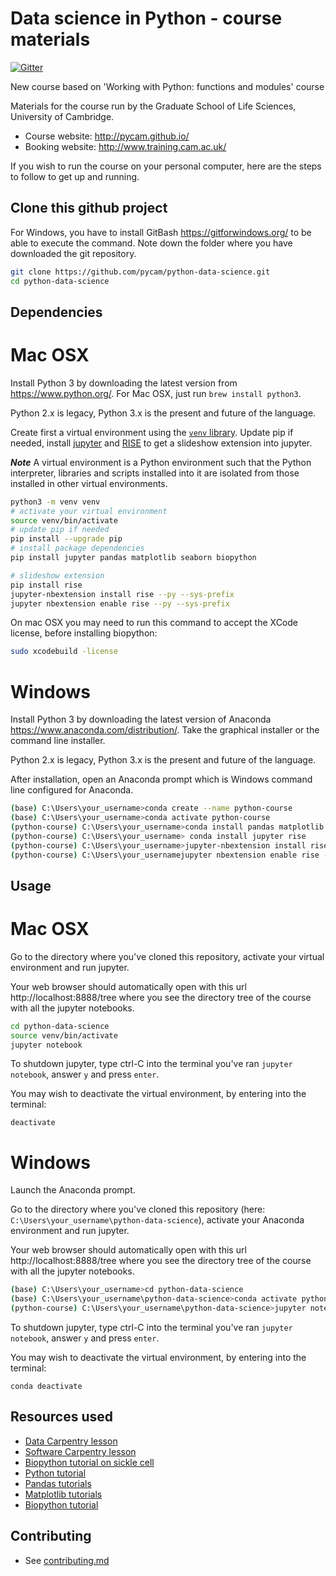 # Data science in Python - course materials

[![Gitter](https://badges.gitter.im/Join%20Chat.svg)](https://gitter.im/pycam/Lobby?utm_source=share-link&utm_medium=link&utm_campaign=share-link)

New course based on 'Working with Python: functions and modules' course

Materials for the course run by the Graduate School of Life Sciences, University of Cambridge.

- Course website: http://pycam.github.io/
- Booking website: http://www.training.cam.ac.uk/

If you wish to run the course on your personal computer, here are the steps to follow to get up and running.

## Clone this github project

For Windows, you have to install GitBash https://gitforwindows.org/ to be able to execute the command. 
Note down the folder where you have downloaded the git repository.

```bash
git clone https://github.com/pycam/python-data-science.git
cd python-data-science
```

## Dependencies

# Mac OSX
Install Python 3 by downloading the latest version from https://www.python.org/. For Mac OSX, just run `brew install python3`.

Python 2.x is legacy, Python 3.x is the present and future of the language.

Create first a virtual environment using the [`venv` library](https://docs.python.org/3/library/venv.html). Update pip if needed, install [jupyter](http://jupyter.org/) and [RISE](https://github.com/damianavila/RISE) to get a slideshow extension into jupyter.

***Note*** A virtual environment is a Python environment such that the Python interpreter, libraries and scripts installed into it are isolated from those installed in other virtual environments.

```bash
python3 -m venv venv
# activate your virtual environment
source venv/bin/activate
# update pip if needed
pip install --upgrade pip
# install package dependencies
pip install jupyter pandas matplotlib seaborn biopython

# slideshow extension
pip install rise
jupyter-nbextension install rise --py --sys-prefix
jupyter nbextension enable rise --py --sys-prefix

```

On mac OSX you may need to run this command to accept the XCode license, before installing biopython:

```bash
sudo xcodebuild -license
```

# Windows
Install Python 3 by downloading the latest version of Anaconda https://www.anaconda.com/distribution/. Take the graphical installer or the command line installer.

Python 2.x is legacy, Python 3.x is the present and future of the language.

After installation, open an Anaconda prompt which is Windows command line configured for Anaconda.

```bash
(base) C:\Users\your_username>conda create --name python-course
(base) C:\Users\your_username>conda activate python-course
(python-course) C:\Users\your_username>conda install pandas matplotlib seaborn biopython
(python-course) C:\Users\your_username> conda install jupyter rise
(python-course) C:\Users\your_username>jupyter-nbextension install rise --py --sys-prefix
(python-course) C:\Users\your_usernamejupyter nbextension enable rise --py --sys-prefix
```

## Usage

# Mac OSX
Go to the directory where you've cloned this repository, activate your virtual environment and run jupyter.

Your web browser should automatically open with this url http://localhost:8888/tree where you see the directory tree of the course with all the jupyter notebooks.

```bash
cd python-data-science
source venv/bin/activate
jupyter notebook
```

To shutdown jupyter, type ctrl-C into the terminal you've ran `jupyter notebook`, answer `y` and press `enter`.

You may wish to deactivate the virtual environment, by entering into the terminal:
```
deactivate
```

# Windows
Launch the Anaconda prompt.

Go to the directory where you've cloned this repository (here: `C:\Users\your_username\python-data-science`), activate your Anaconda environment and run jupyter.

Your web browser should automatically open with this url http://localhost:8888/tree where you see the directory tree of the course with all the jupyter notebooks.

```bash
(base) C:\Users\your_username>cd python-data-science
(base) C:\Users\your_username\python-data-science>conda activate python-course
(python-course) C:\Users\your_username\python-data-science>jupyter notebook
```

To shutdown jupyter, type ctrl-C into the terminal you've ran `jupyter notebook`, answer `y` and press `enter`.

You may wish to deactivate the virtual environment, by entering into the terminal:
```
conda deactivate
```

## Resources used

- [Data Carpentry lesson](https://datacarpentry.org/python-ecology-lesson/)
- [Software Carpentry lesson](http://swcarpentry.github.io/python-novice-gapminder/)
- [Biopython tutorial on sickle cell](https://krother.gitbooks.io/biopython-tutorial/content/sicklecell.html)
- [Python tutorial](https://docs.python.org/3/tutorial/index.html)
- [Pandas tutorials](http://pandas.pydata.org/pandas-docs/stable/tutorials.html)
- [Matplotlib tutorials](https://matplotlib.org/tutorials/index.html)
- [Biopython tutorial](http://biopython.org/DIST/docs/tutorial/Tutorial.html)

## Contributing

- See [contributing.md](contributing.md)
